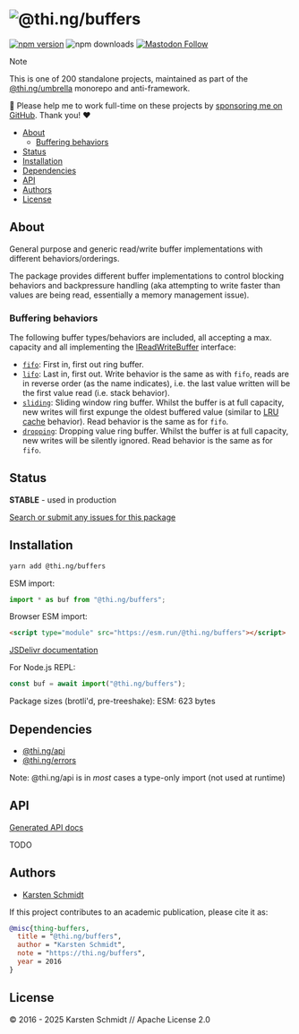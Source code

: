 <!-- This file is generated - DO NOT EDIT! -->
<!-- Please see: https://github.com/thi-ng/umbrella/blob/develop/CONTRIBUTING.md#changes-to-readme-files -->
# ![@thi.ng/buffers](https://media.thi.ng/umbrella/banners-20230807/thing-buffers.svg?d167ce16)

[![npm version](https://img.shields.io/npm/v/@thi.ng/buffers.svg)](https://www.npmjs.com/package/@thi.ng/buffers)
![npm downloads](https://img.shields.io/npm/dm/@thi.ng/buffers.svg)
[![Mastodon Follow](https://img.shields.io/mastodon/follow/109331703950160316?domain=https%3A%2F%2Fmastodon.thi.ng&style=social)](https://mastodon.thi.ng/@toxi)

> [!NOTE]
> This is one of 200 standalone projects, maintained as part
> of the [@thi.ng/umbrella](https://github.com/thi-ng/umbrella/) monorepo
> and anti-framework.
>
> 🚀 Please help me to work full-time on these projects by [sponsoring me on
> GitHub](https://github.com/sponsors/postspectacular). Thank you! ❤️

- [About](#about)
  - [Buffering behaviors](#buffering-behaviors)
- [Status](#status)
- [Installation](#installation)
- [Dependencies](#dependencies)
- [API](#api)
- [Authors](#authors)
- [License](#license)

## About

General purpose and generic read/write buffer implementations with different behaviors/orderings.

The
package provides different buffer implementations to control blocking behaviors
and backpressure handling (aka attempting to write faster than
values are being read, essentially a memory management issue).

### Buffering behaviors

The following buffer types/behaviors are included, all accepting a max. capacity
and all implementing the
[IReadWriteBuffer](https://docs.thi.ng/umbrella/buffers/interfaces/IReadWriteBuffer.html)
interface:

- [`fifo`](https://docs.thi.ng/umbrella/buffers/functions/fifo.html): First in,
  first out ring buffer.
- [`lifo`](https://docs.thi.ng/umbrella/buffers/functions/lifo.html): Last in,
  first out. Write behavior is the same as with `fifo`, reads are in reverse
  order (as the name indicates), i.e. the last value written will be the first
  value read (i.e. stack behavior).
- [`sliding`](https://docs.thi.ng/umbrella/buffers/functions/sliding.html):
  Sliding window ring buffer. Whilst the buffer is at full capacity, new
  writes will first expunge the oldest buffered value (similar to [LRU
  cache](https://github.com/thi-ng/umbrella/blob/develop/packages/cache/README.md#lru)
  behavior). Read behavior is the same as for `fifo`.
- [`dropping`](https://docs.thi.ng/umbrella/buffers/functions/dropping.html):
  Dropping value ring buffer. Whilst the buffer is at full capacity, new writes
  will be silently ignored. Read behavior is the same as for `fifo`.

## Status

**STABLE** - used in production

[Search or submit any issues for this package](https://github.com/thi-ng/umbrella/issues?q=%5Bbuffers%5D+in%3Atitle)

## Installation

```bash
yarn add @thi.ng/buffers
```

ESM import:

```ts
import * as buf from "@thi.ng/buffers";
```

Browser ESM import:

```html
<script type="module" src="https://esm.run/@thi.ng/buffers"></script>
```

[JSDelivr documentation](https://www.jsdelivr.com/)

For Node.js REPL:

```js
const buf = await import("@thi.ng/buffers");
```

Package sizes (brotli'd, pre-treeshake): ESM: 623 bytes

## Dependencies

- [@thi.ng/api](https://github.com/thi-ng/umbrella/tree/develop/packages/api)
- [@thi.ng/errors](https://github.com/thi-ng/umbrella/tree/develop/packages/errors)

Note: @thi.ng/api is in _most_ cases a type-only import (not used at runtime)

## API

[Generated API docs](https://docs.thi.ng/umbrella/buffers/)

TODO

## Authors

- [Karsten Schmidt](https://thi.ng)

If this project contributes to an academic publication, please cite it as:

```bibtex
@misc{thing-buffers,
  title = "@thi.ng/buffers",
  author = "Karsten Schmidt",
  note = "https://thi.ng/buffers",
  year = 2016
}
```

## License

&copy; 2016 - 2025 Karsten Schmidt // Apache License 2.0
